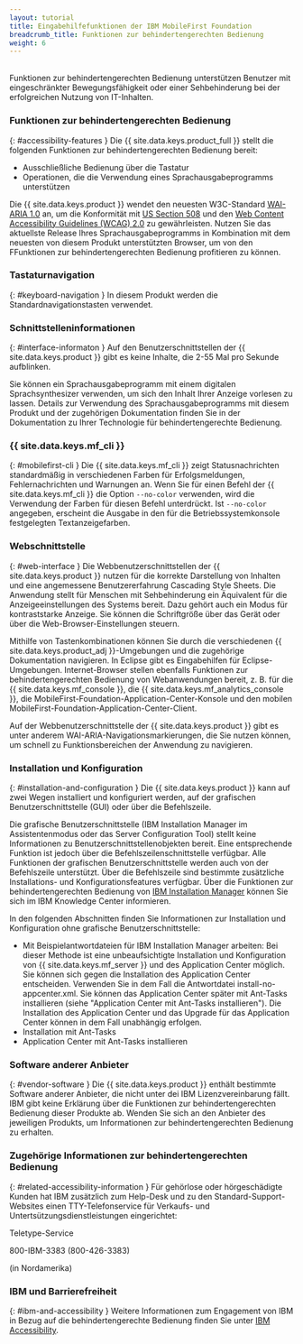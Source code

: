 ```yaml
---
layout: tutorial
title: Eingabehilfefunktionen der IBM MobileFirst Foundation
breadcrumb_title: Funktionen zur behindertengerechten Bedienung
weight: 6
---
```

<!-- NLS_CHARSET=UTF-8 -->
<br/>
Funktionen zur behindertengerechten Bedienung unterstützen Benutzer mit eingeschränkter Bewegungsfähigkeit oder einer Sehbehinderung bei der erfolgreichen Nutzung von IT-Inhalten.



### Funktionen zur behindertengerechten Bedienung
{: #accessibility-features }
Die {{ site.data.keys.product_full }}
stellt die folgenden Funktionen zur behindertengerechten Bedienung bereit: 

* Ausschließliche Bedienung über die Tastatur
* Operationen, die die Verwendung eines Sprachausgabeprogramms unterstützen

Die {{ site.data.keys.product }} wendet den neuesten W3C-Standard [WAI-ARIA 1.0](http://www.w3.org/TR/wai-aria/) an,
um die Konformität mit
[US Section 508](http://www.access-board.gov/guidelines-and-standards/communications-and-it/about-the-section-508-standards/section-508-standards)
und den [Web Content Accessibility Guidelines (WCAG) 2.0](http://www.w3.org/TR/WCAG20/) zu gewährleisten. Nutzen Sie das aktuellste Release Ihres Sprachausgabeprogramms in Kombination mit dem neuesten von diesem Produkt unterstützten Browser, um
von den FFunktionen zur behindertengerechten Bedienung profitieren zu können. 

### Tastaturnavigation
{: #keyboard-navigation }
In diesem Produkt werden die Standardnavigationstasten verwendet. 

### Schnittstelleninformationen
{: #interface-informaton }
Auf den Benutzerschnittstellen der
{{ site.data.keys.product }} gibt es keine Inhalte, die
2-55 Mal pro Sekunde aufblinken. 

Sie können ein Sprachausgabeprogramm mit einem digitalen Sprachsynthesizer
verwenden, um sich den Inhalt Ihrer Anzeige vorlesen zu lassen. Details zur
Verwendung des Sprachausgabeprogramms mit diesem Produkt und der zugehörigen Dokumentation
finden Sie in der Dokumentation zu Ihrer Technologie für behindertengerechte Bedienung. 

### {{ site.data.keys.mf_cli }}
{: #mobilefirst-cli }
Die {{ site.data.keys.mf_cli }} zeigt Statusnachrichten standardmäßig
in verschiedenen Farben für Erfolgsmeldungen, Fehlernachrichten und Warnungen an. Wenn Sie für einen
Befehl der {{ site.data.keys.mf_cli }} die Option `--no-color`
verwenden,
wird die Verwendung der Farben für diesen Befehl unterdrückt. Ist `--no-color` angegeben, erscheint die Ausgabe in den für die Betriebssystemkonsole festgelegten
Textanzeigefarben. 

### Webschnittstelle 
{: #web-interface }
Die Webbenutzerschnittstellen der {{ site.data.keys.product }} nutzen für die korrekte Darstellung
von Inhalten und eine angemessene Benutzererfahrung
Cascading Style Sheets. Die Anwendung stellt für Menschen mit Sehbehinderung ein Äquivalent für die Anzeigeeinstellungen des Systems bereit. Dazu gehört auch ein Modus für kontraststarke Anzeige. Sie können die Schriftgröße über das Gerät oder über die Web-Browser-Einstellungen
steuern. 

Mithilfe von Tastenkombinationen können Sie durch die verschiedenen {{ site.data.keys.product_adj }}-Umgebungen und die zugehörige
Dokumentation navigieren. In Eclipse gibt es Eingabehilfen für Eclipse-Umgebungen. Internet-Browser stellen ebenfalls Funktionen
zur behindertengerechten Bedienung von Webanwendungen
bereit, z. B. für die
{{ site.data.keys.mf_console }}, die  {{ site.data.keys.mf_analytics_console }},
die
MobileFirst-Foundation-Application-Center-Konsole und den mobilen MobileFirst-Foundation-Application-Center-Client. 

Auf der Webbenutzerschnittstelle der
{{ site.data.keys.product }} gibt es unter anderem
WAI-ARIA-Navigationsmarkierungen, die Sie nutzen können, um schnell zu Funktionsbereichen der Anwendung zu navigieren. 

### Installation und Konfiguration
{: #installation-and-configuration }
Die
{{ site.data.keys.product }} kann auf zwei Wegen installiert und konfiguriert werden,
auf der grafischen Benutzerschnittstelle (GUI) oder über die Befehlszeile. 

Die grafische Benutzerschnittstelle (IBM Installation Manager im Assistentenmodus oder das Server
Configuration Tool) stellt keine Informationen zu Benutzerschnittstellenobjekten bereit. Eine entsprechende Funktion ist jedoch über die
Befehlszeilenschnittstelle verfügbar. Alle Funktionen der grafischen Benutzerschnittstelle werden auch von der Befehlszeile unterstützt.
Über die Befehlszeile sind bestimmte zusätzliche Installations- und Konfigurationsfeatures verfügbar. Über die Funktionen zur behindertengerechten Bedienung von
[IBM Installation Manager](http://www.ibm.com/support/knowledgecenter/SSDV2W/im_family_welcome.html?lang=en&view=kc) können Sie sich im
IBM Knowledge Center informieren.

In den folgenden Abschnitten finden Sie Informationen zur Installation und Konfiguration ohne grafische Benutzerschnittstelle: 

* Mit Beispielantwortdateien für IBM Installation Manager arbeiten:
Bei dieser Methode ist eine
unbeaufsichtigte Installation und Konfiguration von
{{ site.data.keys.mf_server }}
und des Application Center möglich.
Sie können sich gegen die Installation des Application Center entscheiden.
Verwenden Sie in dem Fall die Antwortdatei install-no-appcenter.xml. Sie können das Application Center später mit Ant-Tasks
installieren (siehe
"Application Center mit Ant-Tasks installieren"). Die Installation des
Application Center und das Upgrade für das Application Center können in dem Fall
unabhängig erfolgen. 
* Installation mit Ant-Tasks
* Application Center
mit Ant-Tasks installieren

### Software anderer Anbieter
{: #vendor-software }
Die {{ site.data.keys.product }}
enthält bestimmte Software anderer Anbieter, die nicht unter dei IBM Lizenzvereinbarung fällt. IBM gibt keine Erklärung über die Funktionen zur behindertengerechten Bedienung
dieser Produkte ab. Wenden Sie sich an den Anbieter des jeweiligen Produkts, um Informationen zur behindertengerechten Bedienung zu erhalten. 

### Zugehörige Informationen zur behindertengerechten Bedienung
{: #related-accessibility-information }
Für gehörlose oder hörgeschädigte Kunden hat IBM zusätzlich zum
Help-Desk und zu den Standard-Support-Websites einen TTY-Telefonservice für Verkaufs- und Untertsützungsdienstleistungen
eingerichtet: 

Teletype-Service
  
800-IBM-3383 (800-426-3383)
  
(in Nordamerika)

### IBM und Barrierefreiheit
{: #ibm-and-accessibility }
Weitere Informationen zum Engagement von IBM in Bezug auf die behindertengerechte Bedienung finden Sie
unter [IBM Accessibility](http://www.ibm.com/able). 



